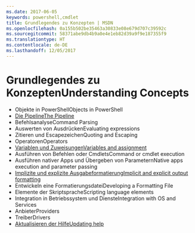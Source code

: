 ```yaml
---
ms.date: 2017-06-05
keywords: powershell,cmdlet
title: Grundlegendes zu Konzepten | MSDN
ms.openlocfilehash: 0a155b502be35463a30833e08e679d707c39592c
ms.sourcegitcommit: 58371abe9db4b9a0e4e1eb82d39a9f9e187355f9
ms.translationtype: HT
ms.contentlocale: de-DE
ms.lasthandoff: 12/05/2017
---
```

# <a name="understanding-concepts"></a><span data-ttu-id="d576a-103">Grundlegendes zu Konzepten</span><span class="sxs-lookup"><span data-stu-id="d576a-103">Understanding Concepts</span></span>

*  <span data-ttu-id="d576a-104">Objekte in PowerShell</span><span class="sxs-lookup"><span data-stu-id="d576a-104">Objects in PowerShell</span></span>  
*  [<span data-ttu-id="d576a-105">Die Pipeline</span><span class="sxs-lookup"><span data-stu-id="d576a-105">The Pipeline</span></span>](./fundamental/understanding-the-windows-powershell-pipeline.md)
*  <span data-ttu-id="d576a-106">Befehlsanalyse</span><span class="sxs-lookup"><span data-stu-id="d576a-106">Command Parsing</span></span>
*  <span data-ttu-id="d576a-107">Auswerten von Ausdrücken</span><span class="sxs-lookup"><span data-stu-id="d576a-107">Evaluating expressions</span></span>
*  <span data-ttu-id="d576a-108">Zitieren und Escapezeichen</span><span class="sxs-lookup"><span data-stu-id="d576a-108">Quoting and Escaping</span></span>
*  <span data-ttu-id="d576a-109">Operatoren</span><span class="sxs-lookup"><span data-stu-id="d576a-109">Operators</span></span>
*  [<span data-ttu-id="d576a-110">Variablen und Zuweisungen</span><span class="sxs-lookup"><span data-stu-id="d576a-110">Variables and assignment</span></span>](./fundamental/using-variables-to-store-objects.md)
*  <span data-ttu-id="d576a-111">Ausführen von Befehlen oder Cmdlets</span><span class="sxs-lookup"><span data-stu-id="d576a-111">Command or cmdlet execution</span></span>
*  <span data-ttu-id="d576a-112">Ausführen nativer Apps und Übergeben von Parametern</span><span class="sxs-lookup"><span data-stu-id="d576a-112">Native apps execution and parameter passing</span></span>
*  [<span data-ttu-id="d576a-113">Implizite und explizite Ausgabeformatierung</span><span class="sxs-lookup"><span data-stu-id="d576a-113">Implicit and explicit output formatting</span></span>](./cookbooks/using-format-commands-to-change-output-view.md)
*  <span data-ttu-id="d576a-114">Entwickeln eine Formatierungsdatei</span><span class="sxs-lookup"><span data-stu-id="d576a-114">Developing a Formatting File</span></span>
*  <span data-ttu-id="d576a-115">Elemente der Skriptsprache</span><span class="sxs-lookup"><span data-stu-id="d576a-115">Scripting language elements</span></span>
*  <span data-ttu-id="d576a-116">Integration in Betriebssystem und Dienste</span><span class="sxs-lookup"><span data-stu-id="d576a-116">Integration with OS and Services</span></span>
*  <span data-ttu-id="d576a-117">Anbieter</span><span class="sxs-lookup"><span data-stu-id="d576a-117">Providers</span></span>
*  <span data-ttu-id="d576a-118">Treiber</span><span class="sxs-lookup"><span data-stu-id="d576a-118">Drivers</span></span>
*  [<span data-ttu-id="d576a-119">Aktualisieren der Hilfe</span><span class="sxs-lookup"><span data-stu-id="d576a-119">Updating help</span></span>](/powershell/module/Microsoft.PowerShell.Core/Update-Help)

